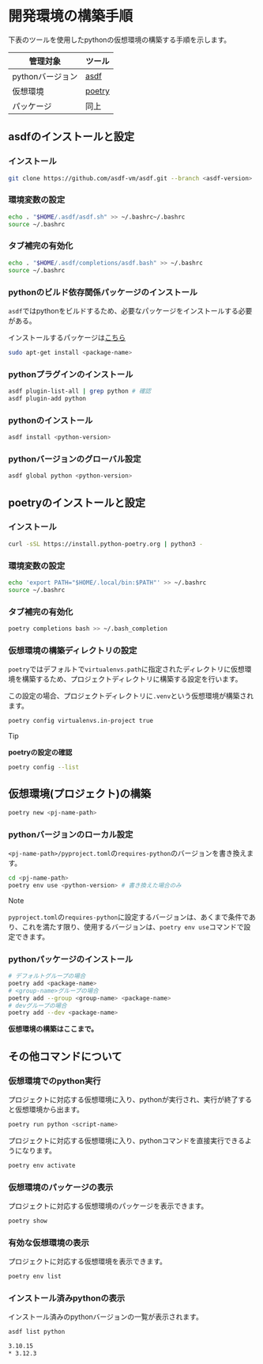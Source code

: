 <!--
    pythonの仮想環境を構築する手順を示す。
 -->

# 開発環境の構築手順

下表のツールを使用したpythonの仮想環境の構築する手順を示します。

|管理対象          |ツール           |
| ---------------- | --------------- |
|pythonバージョン  |[asdf][asdf]     |
|仮想環境          |[poetry][poetry] |
|パッケージ        |同上             |

[asdf]: https://asdf-vm.com/
[poetry]: https://python-poetry.org/docs/

## asdfのインストールと設定

### インストール

``` bash
git clone https://github.com/asdf-vm/asdf.git --branch <asdf-version>
```

### 環境変数の設定

``` bash
echo . "$HOME/.asdf/asdf.sh" >> ~/.bashrc~/.bashrc
source ~/.bashrc
```

### タブ補完の有効化

``` bash
echo . "$HOME/.asdf/completions/asdf.bash" >> ~/.bashrc
source ~/.bashrc
```

### pythonのビルド依存関係パッケージのインストール

`asdf`ではpythonをビルドするため、必要なパッケージをインストールする必要がある。

インストールするパッケージは[こちら](https://github.com/pyenv/pyenv/wiki#suggested-build-environment)

``` bash
sudo apt-get install <package-name>
```

### pythonプラグインのインストール

``` bash
asdf plugin-list-all | grep python # 確認
asdf plugin-add python
```

### pythonのインストール

``` bash
asdf install <python-version>
```

### pythonバージョンのグローバル設定

``` bash
asdf global python <python-version>
```

## poetryのインストールと設定

### インストール

``` bash
curl -sSL https://install.python-poetry.org | python3 -
```

### 環境変数の設定

``` bash
echo 'export PATH="$HOME/.local/bin:$PATH"' >> ~/.bashrc
source ~/.bashrc
```

### タブ補完の有効化

``` bash
poetry completions bash >> ~/.bash_completion
```

### 仮想環境の構築ディレクトリの設定

`poetry`ではデフォルトで`virtualenvs.path`に指定されたディレクトリに仮想環境を構築するため、プロジェクトディレクトリに構築する設定を行います。

この設定の場合、プロジェクトディレクトリに`.venv`という仮想環境が構築されます。

``` bash
poetry config virtualenvs.in-project true
```

> [!Tip]
> **poetryの設定の確認**
>
> ``` bash
> poetry config --list
> ```

## 仮想環境(プロジェクト)の構築

``` bash
poetry new <pj-name-path>
```

### pythonバージョンのローカル設定

`<pj-name-path>/pyproject.toml`の`requires-python`のバージョンを書き換えます。

``` bash
cd <pj-name-path>
poetry env use <python-version> # 書き換えた場合のみ
```

> [!Note]
>
> `pyproject.toml`の`requires-python`に設定するバージョンは、あくまで条件であり、これを満たす限り、使用するバージョンは、`poetry env use`コマンドで設定できます。

### pythonパッケージのインストール

``` bash
# デフォルトグループの場合
poetry add <package-name>
# <group-name>グループの場合
poetry add --group <group-name> <package-name>
# devグループの場合
poetry add --dev <package-name>
```

**仮想環境の構築はここまで。**

## その他コマンドについて

### 仮想環境でのpython実行

プロジェクトに対応する仮想環境に入り、pythonが実行され、実行が終了すると仮想環境から出ます。

``` bash
poetry run python <script-name>
```

プロジェクトに対応する仮想環境に入り、pythonコマンドを直接実行できるようになります。

``` bash
poetry env activate
```

### 仮想環境のパッケージの表示

プロジェクトに対応する仮想環境のパッケージを表示できます。

``` bash
poetry show
```

### 有効な仮想環境の表示

プロジェクトに対応する仮想環境を表示できます。

``` bash
poetry env list
```

### インストール済みpythonの表示

インストール済みのpythonバージョンの一覧が表示されます。

``` bash
asdf list python
```

 ``` bash
 3.10.15
 * 3.12.3
 ```
